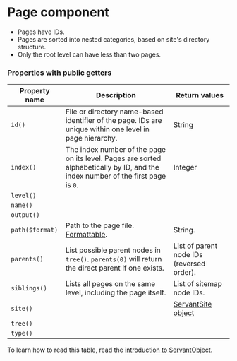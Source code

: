 
# Page component

- Pages have IDs.
- Pages are sorted into nested categories, based on site's directory structure.
- Only the root level can have less than two pages.



### Properties with public getters

Property name   | Description | Return values
--------------- | ----------- | -------------
`id()`          | File or directory name-based identifier of the page. IDs are unique within one level in page hierarchy. | String
`index()`       | The index number of the page on its level. Pages are sorted alphabetically by ID, and the index number of the first page is `0`. | Integer
`level()`       |  | 
`name()`        |  | 
`output()`      |  | 
`path($format)` | Path to the page file. [Formattable](/technical-docs/about/paths/). | String.
`parents()`     | List possible parent nodes in `tree()`. `parents(0)` will return the direct parent if one exists. | List of parent node IDs (reversed order).
`siblings()`    | Lists all pages on the same level, including the page itself. | List of sitemap node IDs.
`site()`        |  | [ServantSite object](site)
`tree()`        |  | 
`type()`        |  | 

To learn how to read this table, read the [introduction to ServantObject](/technical-docs/about/servant-objects).
